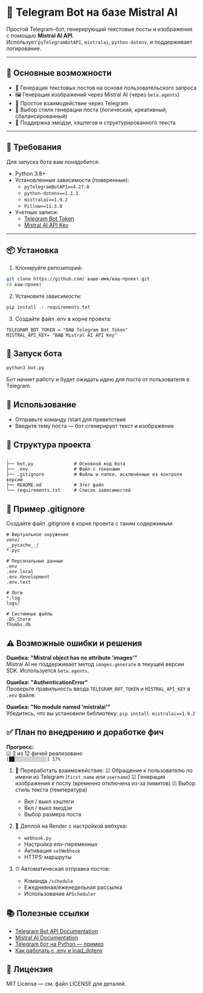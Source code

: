 # 🤖 Telegram Bot на базе Mistral AI

Простой Telegram-бот, генерирующий текстовые посты и изображения с помощью **Mistral AI API**.  
Использует `pyTelegramBotAPI`, `mistralai`, `python-dotenv`, и поддерживает логирование.

---

## 📌 Основные возможности

- 🚀 Генерация текстовых постов на основе пользовательского запроса  
- 🖼 Генерация изображений через Mistral AI (через `beta.agents`)  
- 📱 Простое взаимодействие через Telegram  
- 🧠 Выбор стиля генерации поста (логический, креативный, сбалансированный)
- 🧾 Поддержка эмодзи, хэштегов и структурированного текста  

---

## 🔧 Требования

Для запуска бота вам понадобится:

- Python 3.8+
- Установленные зависимости (поверенные):
  - `pyTelegramBotAPI==4.27.0`
  - `python-dotenv==1.1.1`
  - `mistralai==1.9.2`
  - `Pillow==11.3.0`
- Учетные записи:
  - [Telegram Bot Token](https://core.telegram.org/bots/api )
  - [Mistral AI API Key](https://mistral.ai )

---

## 📦 Установка

1. Клонируйте репозиторий:

```bash
git clone https://github.com/ ваше-имя/ваш-проект.git
cd ваш-проект
```

2. Установите зависимости:

```bash
pip install -r requirements.txt
```

3. Создайте файл .env в корне проекта:

```env
TELEGRAM_BOT_TOKEN = "ВАШ Telegram Bot Token"
MISTRAL_API_KEY= "ВАШ Mistral AI API Key"
```

## 🚀 Запуск бота

```bash
python3 bot.py
```

Бот начнет работу и будет ожидать идею для поста от пользователя в Telegram.

## 📱 Использование

- Отправьте команду /start для приветствия
- Введите тему поста — бот сгенерирует текст и изображение

## 📁 Структура проекта
```
.
├── bot.py               # Основной код бота
├── .env                 # Файл с токенами
├── .gitignore           # Файлы и папки, исключённые из контроля версий
├── README.md            # Этот файл
└── requirements.txt     # Список зависимостей
```

## 📝 Пример .gitignore

Создайте файл .gitignore в корне проекта с таким содержимым:
```
# Виртуальное окружение
venv/
__pycache__/
*.pyc

# Персональные данные
.env
.env.local
.env.development
.env.test

# Логи
*.log
logs/

# Системные файлы
.DS_Store
Thumbs.db
```

## ⚠️ Возможные ошибки и решения

**Ошибка: "Mistral object has no attribute 'images'"**  
Mistral AI не поддерживает метод `images.generate` в текущей версии SDK. Используется `beta.agents`.

**Ошибка: "AuthenticationError"**  
Проверьте правильность ввода `TELEGRAM_BOT_TOKEN` и `MISTRAL_API_KEY` в `.env` файле.

**Ошибка: "No module named 'mistralai'"**  
Убедитесь, что вы установили библиотеку: `pip install mistralai==1.9.2`

## ✅ План по внедрению и доработке фич

**Прогресс:**   
☑ 2 из 12 фичей реализовано  
`[██░░░░░░░░░░░░] 17%`

1. 🔄 Переработать взаиможействие:
   ☑ Обращение к пользователю по имени из Telegram (`first_name` или `username`)
   ☑ Генерация изображения к послу (временно отключена из-за лимитов)
   ☑ Выбор стиль текста (температура)
   - Вкл / выкл хэштеги
   - Вкл / выкл эмодзи
   - Выбор размера поста

2. 🚀 Деплой на Render с настройкой вебхука:
   - `webhook.py`
   - Настройка env-переменных
   - Активация `setWebhook`
   - HTTPS-маршруты

3. ⏰ Автоматическая отправка постов:
   - Команда `/schedule`
   - Ежедневная/еженедельная рассылка
   - Использование `APScheduler`

## 📚 Полезные ссылки

- [Telegram Bot API Documentation](https://core.telegram.org/bots/api )
- [Mistral AI Documentation](https://docs.mistral.ai/ )
- [Telegram бот на Python — пример](https://habr.com/ru/articles/750332/ )
- [Как работать с .env и load_dotenv](https://habr.com/ru/articles/662406/ )

## 📝 Лицензия
MIT License — см. файл LICENSE для деталей.
